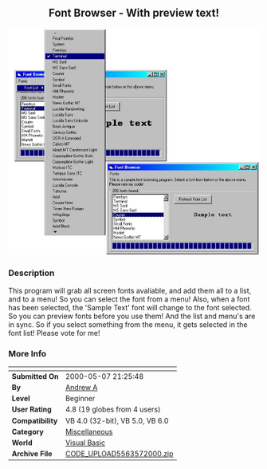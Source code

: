 ﻿<div align="center">

## Font Browser \- With preview text\!

<img src="PIC200057747197899.jpg">
</div>

### Description

This program will grab all screen fonts avaliable, and add them all to a list, and to a menu! So you can select the font from a menu! Also, when a font has been selected, the 'Sample Text' font will change to the font selected. So you can preview fonts before you use them! And the list and menu's are in sync. So if you select something from the menu, it gets selected in the font list! Please vote for me!
 
### More Info
 


<span>             |<span>
---                |---
**Submitted On**   |2000-05-07 21:25:48
**By**             |[Andrew A](https://github.com/Planet-Source-Code/PSCIndex/blob/master/ByAuthor/andrew-a.md)
**Level**          |Beginner
**User Rating**    |4.8 (19 globes from 4 users)
**Compatibility**  |VB 4\.0 \(32\-bit\), VB 5\.0, VB 6\.0
**Category**       |[Miscellaneous](https://github.com/Planet-Source-Code/PSCIndex/blob/master/ByCategory/miscellaneous__1-1.md)
**World**          |[Visual Basic](https://github.com/Planet-Source-Code/PSCIndex/blob/master/ByWorld/visual-basic.md)
**Archive File**   |[CODE\_UPLOAD5563572000\.zip](https://github.com/Planet-Source-Code/andrew-a-font-browser-with-preview-text__1-7917/archive/master.zip)








